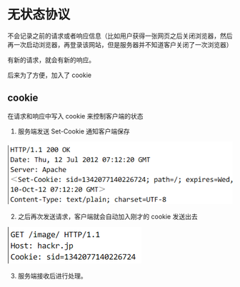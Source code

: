 # 无状态协议

不会记录之前的请求或者响应信息（比如用户获得一张网页之后关闭浏览器，然后再一次启动浏览器，再登录该网站，但是服务器并不知道客户关闭了一次浏览器）

有新的请求，就会有新的响应。

后来为了方便，加入了 cookie

## cookie

在请求和响应中写入 cookie 来控制客户端的状态

1.  服务端发送 Set-Cookie 通知客户端保存

![](../images/b3738d399d0f00d075a0cd42a7c9c9e2.png)

2.  之后再次发送请求，客户端就会自动加入刚才的 cookie 发送出去

![](../images/70fc8d773111daa335071551389bfba4.png)

3.  服务端接收后进行处理。
